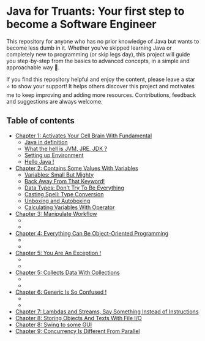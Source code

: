 # Java for Truants: Your first step to become a Software Engineer

This repository for anyone who has no prior knowledge of Java but wants to become less dumb in it. Whether you've
skipped learning Java or completely new to programming (or skip legs day), this project will guide you step-by-step from
the basics to advanced concepts, in a simple and approachable way 🚀.

If you find this repository helpful and enjoy the content, please leave a star ⭐ to show your support! It helps others
discover this project and motivates me to keep improving and adding more resources. Contributions, feedback and
suggestions are always welcome.

## Table of contents

- [Chapter 1: Activates Your Cell Brain With Fundamental]()
    - [Java in definition]()
    - [What the hell is JVM, JRE, JDK ?]()
    - [Setting up Environment]()
    - [Hello Java !]()
- [Chapter 2: Contains Some Values With Variables]()
    - [Variables: Small But Mighty]()
    - [Back Away From That Keyword!]()
    - [Data Types: Don't Try To Be Everything]()
    - [Casting Spell: Type Conversion]()
    - [Unboxing and Autoboxing]()
    - [Calculating Variables With Operator]()
- [Chapter 3: Manipulate Workflow]()
    - []()
    - []()
- [Chapter 4: Everything Can Be Object-Oriented Programming]()
    - []()
    - []()
- [Chapter 5: You Are An Exception !]()
    - []()
    - []()
- [Chapter 5: Collects Data With Collections ]()
    - []()
    - []()
- [Chapter 6: Generic Is So Confused !]()
    - []()
    - []()
- [Chapter 7: Lambdas and Streams, Say Something Instead of Instructions]()
- [Chapter 8: Storing Objects And Texts With File I/O]()
- [Chapter 8: Swing to some GUI]()
- [Chapter 9: Concurrency Is Different From Parallel]()